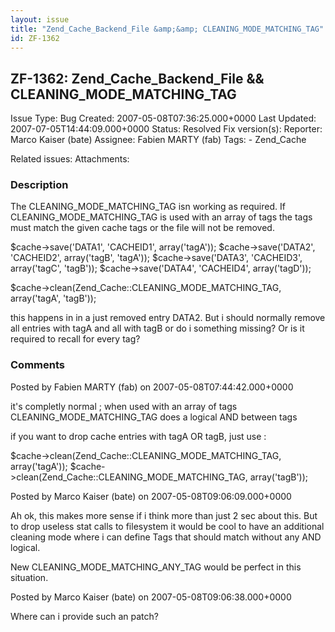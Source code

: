 ```yaml
---
layout: issue
title: "Zend_Cache_Backend_File &amp;&amp; CLEANING_MODE_MATCHING_TAG"
id: ZF-1362
---
```


ZF-1362: Zend\_Cache\_Backend\_File && CLEANING\_MODE\_MATCHING\_TAG
--------------------------------------------------------------------

 Issue Type: Bug Created: 2007-05-08T07:36:25.000+0000 Last Updated: 2007-07-05T14:44:09.000+0000 Status: Resolved Fix version(s): 
 Reporter:  Marco Kaiser (bate)  Assignee:  Fabien MARTY (fab)  Tags: - Zend\_Cache
 
 Related issues: 
 Attachments: 
### Description

The CLEANING\_MODE\_MATCHING\_TAG isn working as required. If CLEANING\_MODE\_MATCHING\_TAG is used with an array of tags the tags must match the given cache tags or the file will not be removed.

$cache->save('DATA1', 'CACHEID1', array('tagA')); $cache->save('DATA2', 'CACHEID2', array('tagB', 'tagA')); $cache->save('DATA3', 'CACHEID3', array('tagC', 'tagB')); $cache->save('DATA4', 'CACHEID4', array('tagD'));

$cache->clean(Zend\_Cache::CLEANING\_MODE\_MATCHING\_TAG, array('tagA', 'tagB'));

this happens in in a just removed entry DATA2. But i should normally remove all entries with tagA and all with tagB or do i something missing? Or is it required to recall for every tag?

 

 

### Comments

Posted by Fabien MARTY (fab) on 2007-05-08T07:44:42.000+0000

it's completly normal ; when used with an array of tags CLEANING\_MODE\_MATCHING\_TAG does a logical AND between tags

if you want to drop cache entries with tagA OR tagB, just use :

$cache->clean(Zend\_Cache::CLEANING\_MODE\_MATCHING\_TAG, array('tagA')); $cache->clean(Zend\_Cache::CLEANING\_MODE\_MATCHING\_TAG, array('tagB'));

 

 

Posted by Marco Kaiser (bate) on 2007-05-08T09:06:09.000+0000

Ah ok, this makes more sense if i think more than just 2 sec about this. But to drop useless stat calls to filesystem it would be cool to have an additional cleaning mode where i can define Tags that should match without any AND logical.

New CLEANING\_MODE\_MATCHING\_ANY\_TAG would be perfect in this situation.

 

 

Posted by Marco Kaiser (bate) on 2007-05-08T09:06:38.000+0000

Where can i provide such an patch?

 

 